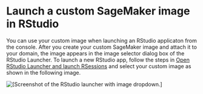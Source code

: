 # Launch a custom SageMaker image in RStudio<a name="rstudio-byoi-launch"></a>

You can use your custom image when launching an RStudio applicaton from the console\. After you create your custom SageMaker image and attach it to your domain, the image appears in the image selector dialog box of the RStudio Launcher\. To launch a new RStudio app, follow the steps in [Open RStudio Launcher and launch RSessions](rstudio-launcher.md) and select your custom image as shown in the following image\.

![\[Screenshot of the RStudio launcher with image dropdown.\]](http://docs.aws.amazon.com/sagemaker/latest/dg/images/rstudio-launcher-custom.png)